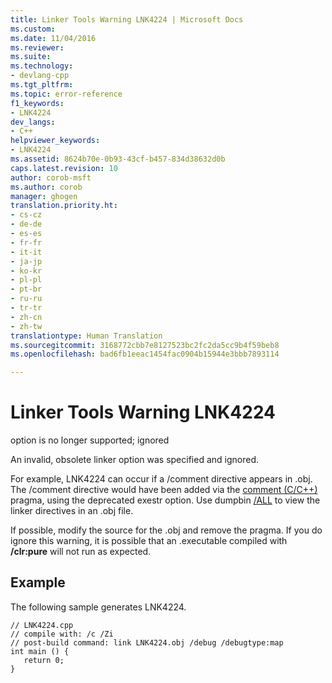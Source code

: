 ```yaml
---
title: Linker Tools Warning LNK4224 | Microsoft Docs
ms.custom: 
ms.date: 11/04/2016
ms.reviewer: 
ms.suite: 
ms.technology:
- devlang-cpp
ms.tgt_pltfrm: 
ms.topic: error-reference
f1_keywords:
- LNK4224
dev_langs:
- C++
helpviewer_keywords:
- LNK4224
ms.assetid: 8624b70e-0b93-43cf-b457-834d38632d0b
caps.latest.revision: 10
author: corob-msft
ms.author: corob
manager: ghogen
translation.priority.ht:
- cs-cz
- de-de
- es-es
- fr-fr
- it-it
- ja-jp
- ko-kr
- pl-pl
- pt-br
- ru-ru
- tr-tr
- zh-cn
- zh-tw
translationtype: Human Translation
ms.sourcegitcommit: 3168772cbb7e8127523bc2fc2da5cc9b4f59beb8
ms.openlocfilehash: bad6fb1eeac1454fac0904b15944e3bbb7893114

---
```

# Linker Tools Warning LNK4224
option is no longer supported; ignored  
  
 An invalid, obsolete linker option was specified and ignored.  
  
 For example, LNK4224 can occur if a /comment directive appears in .obj. The /comment directive would have been added via the [comment (C/C++)](../../preprocessor/comment-c-cpp.md) pragma, using the deprecated exestr option. Use dumpbin [/ALL](../../build/reference/all.md) to view the linker directives in an .obj file.  
  
 If possible, modify the source for the .obj and remove the pragma. If you do ignore this warning, it is possible that an .executable compiled with **/clr:pure** will not run as expected.  
  
## Example  
 The following sample generates LNK4224.  
  
```  
// LNK4224.cpp  
// compile with: /c /Zi  
// post-build command: link LNK4224.obj /debug /debugtype:map  
int main () {  
   return 0;  
}  
```


<!--HONumber=Jan17_HO1-->


